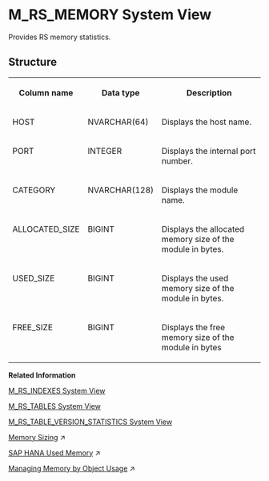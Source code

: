<!-- loio20bb47a975191014b1e2f6bd0a685d7b -->

# M\_RS\_MEMORY System View

Provides RS memory statistics.



<a name="loio20bb47a975191014b1e2f6bd0a685d7b___m__r_s__m_e_m_o_r_y_1struct_M_RS_MEMORY"/>

## Structure


<table>
<tr>
<th valign="top">

Column name

</th>
<th valign="top">

Data type

</th>
<th valign="top">

Description

</th>
</tr>
<tr>
<td valign="top">

HOST

</td>
<td valign="top">

NVARCHAR\(64\)

</td>
<td valign="top">

Displays the host name.

</td>
</tr>
<tr>
<td valign="top">

PORT

</td>
<td valign="top">

INTEGER

</td>
<td valign="top">

Displays the internal port number.

</td>
</tr>
<tr>
<td valign="top">

CATEGORY

</td>
<td valign="top">

NVARCHAR\(128\)

</td>
<td valign="top">

Displays the module name.

</td>
</tr>
<tr>
<td valign="top">

ALLOCATED\_SIZE

</td>
<td valign="top">

BIGINT

</td>
<td valign="top">

Displays the allocated memory size of the module in bytes.

</td>
</tr>
<tr>
<td valign="top">

USED\_SIZE

</td>
<td valign="top">

BIGINT

</td>
<td valign="top">

Displays the used memory size of the module in bytes.

</td>
</tr>
<tr>
<td valign="top">

FREE\_SIZE

</td>
<td valign="top">

BIGINT

</td>
<td valign="top">

Displays the free memory size of the module in bytes

</td>
</tr>
</table>

**Related Information**  


[M\_RS\_INDEXES System View](m-rs-indexes-system-view-20bb03a.md "Provides the statistics for B-tree and CPB-tree indexes.")

[M\_RS\_TABLES System View](m-rs-tables-system-view-20bbc60.md "Provides information about row tables, including detailed table sizes and record count.")

[M\_RS\_TABLE\_VERSION\_STATISTICS System View](m-rs-table-version-statistics-system-view-20bb882.md "Provides information on row table versions: detailed version counts and used sizes.")

[Memory Sizing](https://help.sap.com/viewer/f9c5015e72e04fffa14d7d4f7267d897/2023_4_QRC/en-US/bdf26308bb571014b7bcd3bcd586aecd.html "Memory sizing is the process of estimating in advance the amount of memory that will be required to run a certain workload on an SAP HANA database. To understand memory sizing, several questions need to be answered.") :arrow_upper_right:

[SAP HANA Used Memory](https://help.sap.com/viewer/f9c5015e72e04fffa14d7d4f7267d897/2023_4_QRC/en-US/8d277dcc98a94784a4375c029d19d088.html "The total amount of memory used by SAP HANA is referred to as used memory. It includes program code and stack, all data and system tables, and the memory required for temporary computations.") :arrow_upper_right:

[Managing Memory by Object Usage](https://help.sap.com/viewer/f9c5015e72e04fffa14d7d4f7267d897/2023_4_QRC/en-US/815fd19868d84c13962852faa3b1ee85.html "You can use the Unused Retention Period feature to automatically unload objects from memory which are not being used.") :arrow_upper_right:

